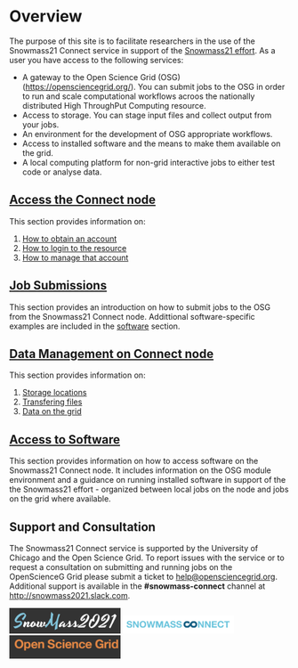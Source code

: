 # Overview

The purpose of this site is to facilitate researchers in the use of the Snowmass21 Connect service in support of the [Snowmass21 effort](https://snowmass21.org/).
As a user you have access to the following services:

* A gateway to the Open Science Grid (OSG) (https://opensciencegrid.org/). You can submit jobs to the OSG in order to run and scale computational workflows acroos the nationally distributed High ThroughPut Computing resource.
* Access to storage. You can stage input files and collect output from your jobs.
* An environment for the development of OSG appropriate workflows.
* Access to installed software and the means to make them available on the grid.
* A local computing platform for non-grid interactive jobs to either test code or analyse data.
  
## [Access the Connect node](accounting.md)

This section provides information on:

1. [How to obtain an account](accounting.md#Obtain-an-account)
2. [How to login to the resource](accounting.md#Login-to-the-Submit-Node)
3. [How to manage that account](accounting.md#Manage-your-account)  

## [Job Submissions](job_submission.md)

This section provides an introduction on how to submit jobs to the OSG from the Snowmass21 Connect node. Addittional software-specific examples are included in the [software](#Access-to-Software) section.

## [Data Management on Connect node](data_management_main.md)

This section provides information on:

1. [Storage locations](data_management_main.md#Storage-locations-on-Connect-node)
2. [Transfering files](data_management_main.md#Transferring-data)
3. [Data on the grid](data_management_main.md#Data-for-grid-jobs)
                   
## [Access to Software](software.md)

This section provides information on how to access software on the Snowmass21 Connect node. It includes information on the OSG module environment and a guidance on  running installed software in support of the the Snowmass21 effort - organized between local jobs on the node and jobs on the grid where available.

## Support and Consultation

The Snowmass21 Connect service is supported by the University of Chicago and the Open Science Grid. To report issues with the service or to request a consultation on submitting and running jobs on the OpenScienceG Grid please submit a ticket to <help@opensciencegrid.org>. Additional support is available in the **#snowmass-connect** channel at http://snowmass2021.slack.com.

<img src="snowmass2021_logo.png" alt="snowmass21" width="200"/>
<img src="snowmass-connect-logo.png" alt="snowmass21connect" width="200"/>
<img src="osg_logo2.png" alt="osg" width="200"/>
